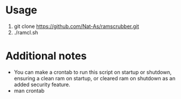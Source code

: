 # Usage
1. git clone https://github.com/Nat-As/ramscrubber.git
2. ./ramcl.sh
# Additional notes
+ You can make a crontab to run this script on startup or shutdown, ensuring a clean ram on startup, or cleared ram on shutdown as an added security feature.
+ man crontab
